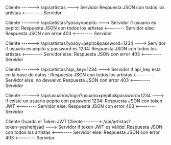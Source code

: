 Cliente ------> /api/artistas ---> Servidor
Respuesta JSON con todos los artistas <------- Servidor

Cliente ------> /api/artistas?yosoy=pepito ---> Servidor
if usuario es pepito:
Respuesta JSON con todos los artistas <------- Servidor
else:
Respuesta JSON con error 403 <------- Servidor

Cliente ------> /api/artistas?yosoy=pepito&password=1234 ---> Servidor
if usuario es pepito y password es 1234:
Respuesta JSON con todos los artistas <------- Servidor
else:
Respuesta JSON con error 403 <------- Servidor

Cliente ------> /api/artistas?api_key=1234 ---> Servidor
if api_key esta en la base de datos :
Respuesta JSON con todos los artistas <------- Servidor
else: no devuelvo
Respuesta JSON con error 403 <------- Servidor

Cliente ------> /api/usuarios/login?usuario=pepito&password=1234 ---> if existe un usuario pepito con password 1234:
Respuesta JSON con token JWT <------- Servidor
else:
Respuesta JSON con error 403 <------- Servidor

Cliente Guarda el Token JWT
Cliente ------> /api/artistas?token=yeyhehjsad ---> Servidor
if token JWT es válido:
Respuesta JSON con todos los artistas <------- Servidor
else:
Respuesta JSON con error 403 <------- Servidor
